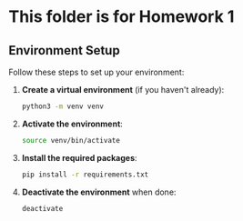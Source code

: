 # This folder is for Homework 1

## Environment Setup

Follow these steps to set up your environment:

1. **Create a virtual environment** (if you haven't already):

    ```sh
    python3 -m venv venv
    ```

2. **Activate the environment**:

    ```sh
    source venv/bin/activate
    ```

3. **Install the required packages**:

    ```sh
    pip install -r requirements.txt
    ```

4. **Deactivate the environment** when done:

    ```sh
    deactivate
    ```
